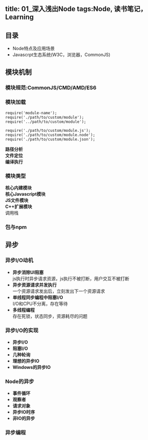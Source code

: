 title: 01_深入浅出Node
tags:Node, 读书笔记， Learning
---

## 目录
- Node特点及应用场景
- Javascrpt生态系统(W3C，浏览器，CommonJS)

## 模块机制
### 模块规范:CommonJS/CMD/AMD/ES6
### 模块加载
```
require('module-name');
require('./path/to/custom/module');
require('../path/to/custom/module');

require('./path/to/custom/module.js');
require('./path/to/custom/module.node');
require('./path/to/custom/module.json');
```
**路径分析**  
**文件定位**  
**编译执行**  

### 模块类型
**核心内建模块**  
**核心Javascript模块**  
**JS文件模块**  
**C++扩展模块**  
调用栈

### 包与npm

## 异步
### 异步I/O动机
- **异步消除UI阻塞**  
  js执行时异步请求资源，js执行不被打断，用户交互不被打断
- **异步资源请求并发执行**  
  一个资源请求发出后，立刻发出下一个资源请求
- **单线程同步编程中阻塞I/O**  
  I/O和CPU不分离，存在等待
- **多线程编程**  
  存在死锁，状态同步，资源耗尽的问题

### 异步I/O的实现
- **异步I/O**  
- **阻塞I/O**  
- **几种轮询**  
- **理想的异步IO**  
- **Windows的异步IO**  

### Node的异步
- **事件循环**  
- **观察者**  
- **请求对象**  
- **异步IO时序**  
- **非IO的异步**  

### 异步编程
